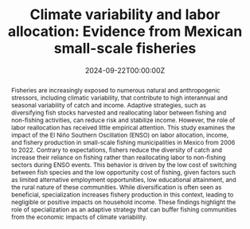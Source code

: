 ---
title: "Climate variability and labor allocation: Evidence from Mexican small-scale fisheries"
authors:
- admin
date: "2024-09-22T00:00:00Z"
doi: ""

# Schedule page publish date (NOT publication's date).
#publishDate: "2017-01-01T00:00:00Z"

# Publication type.
# Accepts a single type but formatted as a YAML list (for Hugo requirements).
# Enter a publication type from the CSL standard.
#publication_types: ["article"]

# Publication name and optional abbreviated publication name.
publication: ""
publication_short: ""

abstract: Fisheries are increasingly exposed to numerous natural and anthropogenic stressors, including climatic variability, that contribute to high interannual and seasonal variability of catch and income. Adaptive strategies, such as diversifying fish stocks harvested and reallocating labor between fishing and non-fishing activities, can reduce risk and stabilize income. However, the role of labor reallocation has received little empirical attention. This study examines the impact of the El Niño Southern Oscillation (ENSO) on labor allocation, income, and fishery production in small-scale fishing municipalities in Mexico from 2006 to 2022. Contrary to expectations, fishers reduce the diversity of catch and increase their reliance on fishing rather than reallocating labor to non-fishing sectors during ENSO events. This behavior is driven by the low cost of switching between fish species and the low opportunity cost of fishing, given factors such as limited alternative employment opportunities, low educational attainment, and the rural nature of these communities. While diversification is often seen as beneficial, specialization increases fishery production in this context, leading to negligible or positive impacts on household income. These findings highlight the role of specialization as an adaptive strategy that can buffer fishing communities from the economic impacts of climate variability.

# Summary. An optional shortened abstract.
summary: This study investigates the impact of ENSO on labor allocation, income, and fishery production in small-scale fishing communities in Mexico.

tags:
- El Nino, labor reallocation, adaptation

featured: true

links:
#- name: Custom Link
#  url: http://example.org
#url_pdf: http://arxiv.org/pdf/1512.04133v1
#url_code: 'https://github.com/HugoBlox/hugo-blox-builder'
#url_dataset: '#'

#url_poster: '#'
#url_project: ''
#url_slides: ''
#url_source: '#'
#url_video: '#'

# Featured image
# To use, add an image named `featured.jpg/png` to your page's folder. 
image:
  caption: 'Image credit: [**Unsplash**](https://unsplash.com/photos/s9CC2SKySJM)'
  focal_point: ""
  preview_only: false

# Associated Projects (optional).
#   Associate this publication with one or more of your projects.
#   Simply enter your project's folder or file name without extension.
#   E.g. `internal-project` references `content/project/internal-project/index.md`.
#   Otherwise, set `projects: []`.
#projects:
#- internal-project

# Slides (optional).
#   Associate this publication with Markdown slides.
#   Simply enter your slide deck's filename without extension.
#   E.g. `slides: "example"` references `content/slides/example/index.md`.
#   Otherwise, set `slides: ""`.
#slides: example


#This work is driven by the results in my [previous paper](/publication/conference-paper/) on LLMs.

#{{% callout note %}}
#Create your slides in Markdown - click the *Slides* button to check out the example.
#{{% /callout %}}

#Add the publication's **full text** or **supplementary notes** here. You can use rich formatting such as including [code, math, and images](https://docs.hugoblox.com/content/#writing-markdown-latex/).
---